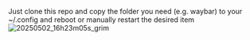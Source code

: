 Just clone this repo and copy the folder you need (e.g. waybar) to your ~/.config and reboot or manually restart the desired item
![20250502_16h23m05s_grim](https://github.com/user-attachments/assets/39ba55ba-a368-4327-bd79-8a2f74bbd2a5)

